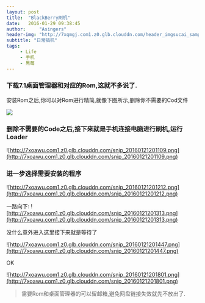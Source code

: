 ```yaml
---
layout: post
title:  "BlackBerry刷机"
date:   2016-01-29 09:38:45
author:     "Asingers"
header-img: "http://7xqmgj.com1.z0.glb.clouddn.com/header_imgsucai_sample-image-1.jpg"
subtitle: "日常搞机"
tags:
     - Life
     - 手机
     - 黑莓
---
```

### 下载7.1桌面管理器和对应的Rom,这就不多说了.

安装Rom之后,你可以对Rom进行精简,就像下图所示,删除你不需要的Cod文件

![](http://7xoawu.com1.z0.glb.clouddn.com/snip_20160121200641.png)


### 删除不需要的Code之后,接下来就是手机连接电脑进行刷机,运行Loader

![http://7xoawu.com1.z0.glb.clouddn.com/snip_20160121201109.png](http://7xoawu.com1.z0.glb.clouddn.com/snip_20160121201109.png)

### 进一步选择需要安装的程序

![http://7xoawu.com1.z0.glb.clouddn.com/snip_20160121201212.png](http://7xoawu.com1.z0.glb.clouddn.com/snip_20160121201212.png)

一路向下:
![http://7xoawu.com1.z0.glb.clouddn.com/snip_20160121201313.png](http://7xoawu.com1.z0.glb.clouddn.com/snip_20160121201313.png)

没什么意外进入这里接下来就是等待了

![http://7xoawu.com1.z0.glb.clouddn.com/snip_20160121201447.png](http://7xoawu.com1.z0.glb.clouddn.com/snip_20160121201447.png)

OK

![http://7xoawu.com1.z0.glb.clouddn.com/snip_20160121201801.png](http://7xoawu.com1.z0.glb.clouddn.com/snip_20160121201801.png)

> 
> 需要Rom和桌面管理器的可以留邮箱,避免网盘链接失效就先不放出了.
> 

